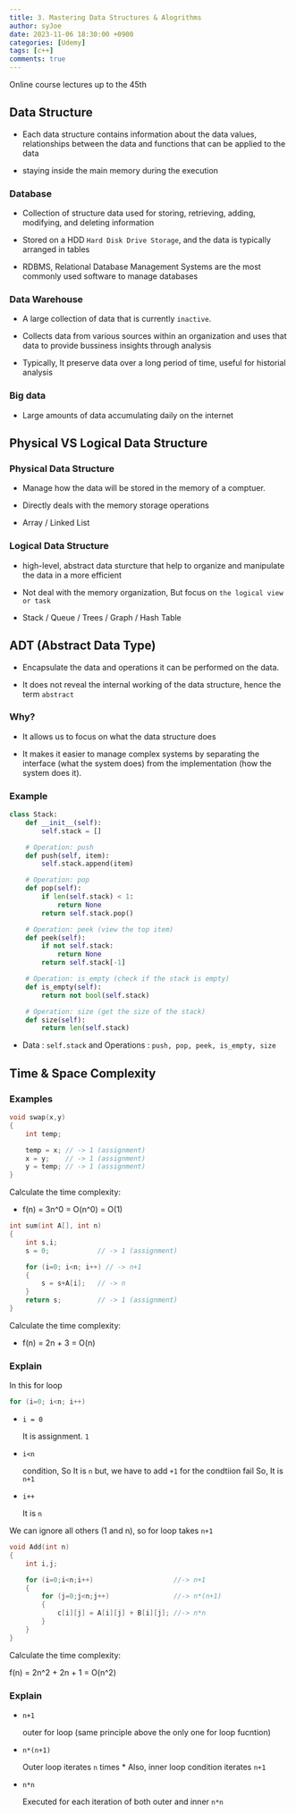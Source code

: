 ```yaml
---
title: 3. Mastering Data Structures & Alogrithms
author: syJoe
date: 2023-11-06 18:30:00 +0900
categories: [Udemy]
tags: [c++]
comments: true  
---
```


Online course lectures up to the 45th

## Data Structure

- Each data structure contains information about the data values, relationships between the data and functions that can be applied to the data

- staying inside the main memory during the execution

### Database

- Collection of structure data used for storing, retrieving, adding, modifying, and deleting information

- Stored on a HDD ```Hard Disk Drive Storage```, and the data is typically arranged in tables

- RDBMS, Relational Database Management Systems are the most commonly used software to manage databases

### Data Warehouse

- A large collection of data that is currently ```inactive```. 

- Collects data from various sources within an organization and uses that data to provide bussiness insights through analysis

- Typically, It preserve data over a long period of time, useful for historial analysis

### Big data

- Large amounts of data accumulating daily on the internet


## Physical VS Logical Data Structure

### Physical Data Structure

- Manage how the data will be stored in the memory of a comptuer. 

- Directly deals with the memory storage operations 

- Array / Linked List



### Logical Data Structure

- high-level, abstract data sturcture that help to organize and manipulate the data in a more efficient

- Not deal with the memory organization, But focus on ```the logical view or task```

- Stack / Queue / Trees / Graph / Hash Table

## ADT (Abstract Data Type)

- Encapsulate the data and operations it can be performed on the data.

- It does not reveal the internal working of the data structure, hence the term ```abstract```

### Why?

- It allows us to focus on what the data structure does

- It makes it easier to manage complex systems by separating the interface (what the system does) from the implementation (how the system does it).

### Example

```python
class Stack:
    def __init__(self):
        self.stack = []

    # Operation: push
    def push(self, item):
        self.stack.append(item)

    # Operation: pop
    def pop(self):
        if len(self.stack) < 1:
            return None
        return self.stack.pop()

    # Operation: peek (view the top item)
    def peek(self): 
        if not self.stack:
            return None
        return self.stack[-1]

    # Operation: is_empty (check if the stack is empty)
    def is_empty(self):
        return not bool(self.stack)

    # Operation: size (get the size of the stack)
    def size(self):
        return len(self.stack)
```

- Data : ```self.stack``` and Operations : ```push, pop, peek, is_empty, size```

## Time & Space Complexity

### Examples

```c++
void swap(x,y)
{
	int temp;

	temp = x; // -> 1 (assignment)
	x = y;    // -> 1 (assignment)
	y = temp; // -> 1 (assignment)
}
```

Calculate the time complexity:

- f(n) = 3n^0  = O(n^0) = O(1)

```c++
int sum(int A[], int n)
{
	int s,i; 
	s = 0;            // -> 1 (assignment)

	for (i=0; i<n; i++) // -> n+1
	{
		s = s+A[i];   // -> n
	}
	return s;         // -> 1 (assignment)
}
```
Calculate the time complexity:

- f(n) = 2n + 3 = O(n)

### Explain

In this for loop
```c++
for (i=0; i<n; i++)
```
- ```i = 0```

	It is assignment. `1`
- ```i<n```

	condition, So It is `n` but, we have to add `+1` for the condtiion fail
	So, It is `n+1`

- ```i++```

	It is `n`

We can ignore all others (1 and n), so for loop takes `n+1`

```c++
void Add(int n)
{
	int i,j;

	for (i=0;i<n;i++) 					 //-> n+1
	{
		for (j=0;j<n;j++) 				 //-> n*(n+1)
		{
			c[i][j] = A[i][j] + B[i][j]; //-> n*n
		}
	}
}
```

Calculate the time complexity:

f(n) = 2n^2 + 2n + 1 = O(n^2)

### Explain

- `n+1`

	outer for loop (same principle above the only one for loop fucntion)

- `n*(n+1)`

	Outer loop iterates `n` times * Also, inner loop condition iterates `n+1`

- `n*n`

	Executed for each iteration of both outer and inner `n*n`

